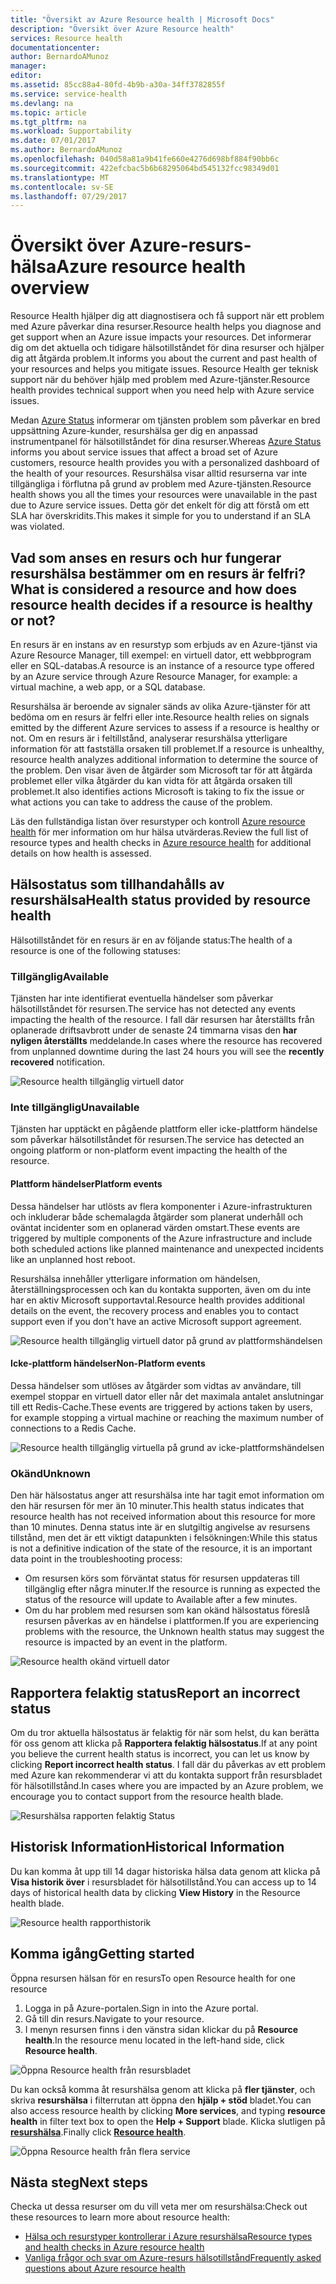 ```yaml
---
title: "Översikt av Azure Resource health | Microsoft Docs"
description: "Översikt över Azure Resource health"
services: Resource health
documentationcenter: 
author: BernardoAMunoz
manager: 
editor: 
ms.assetid: 85cc88a4-80fd-4b9b-a30a-34ff3782855f
ms.service: service-health
ms.devlang: na
ms.topic: article
ms.tgt_pltfrm: na
ms.workload: Supportability
ms.date: 07/01/2017
ms.author: BernardoAMunoz
ms.openlocfilehash: 040d58a81a9b41fe660e4276d698bf884f90bb6c
ms.sourcegitcommit: 422efcbac5b6b68295064bd545132fcc98349d01
ms.translationtype: MT
ms.contentlocale: sv-SE
ms.lasthandoff: 07/29/2017
---
```

# <a name="azure-resource-health-overview"></a><span data-ttu-id="9bed6-103">Översikt över Azure-resurs-hälsa</span><span class="sxs-lookup"><span data-stu-id="9bed6-103">Azure resource health overview</span></span>
 
<span data-ttu-id="9bed6-104">Resource Health hjälper dig att diagnostisera och få support när ett problem med Azure påverkar dina resurser.</span><span class="sxs-lookup"><span data-stu-id="9bed6-104">Resource health helps you diagnose and get support when an Azure issue impacts your resources.</span></span> <span data-ttu-id="9bed6-105">Det informerar dig om det aktuella och tidigare hälsotillståndet för dina resurser och hjälper dig att åtgärda problem.</span><span class="sxs-lookup"><span data-stu-id="9bed6-105">It informs you about the current and past health of your resources and helps you mitigate issues.</span></span> <span data-ttu-id="9bed6-106">Resource Health ger teknisk support när du behöver hjälp med problem med Azure-tjänster.</span><span class="sxs-lookup"><span data-stu-id="9bed6-106">Resource health provides technical support when you need help with Azure service issues.</span></span>

<span data-ttu-id="9bed6-107">Medan [Azure Status](https://status.azure.com) informerar om tjänsten problem som påverkar en bred uppsättning Azure-kunder, resurshälsa ger dig en anpassad instrumentpanel för hälsotillståndet för dina resurser.</span><span class="sxs-lookup"><span data-stu-id="9bed6-107">Whereas [Azure Status](https://status.azure.com) informs you about service issues that affect a broad set of Azure customers, resource health provides you with a personalized dashboard of the health of your resources.</span></span> <span data-ttu-id="9bed6-108">Resurshälsa visar alltid resurserna var inte tillgängliga i förflutna på grund av problem med Azure-tjänsten.</span><span class="sxs-lookup"><span data-stu-id="9bed6-108">Resource health shows you all the times your resources were unavailable in the past due to Azure service issues.</span></span> <span data-ttu-id="9bed6-109">Detta gör det enkelt för dig att förstå om ett SLA har överskridits.</span><span class="sxs-lookup"><span data-stu-id="9bed6-109">This makes it simple for you to understand if an SLA was violated.</span></span> 

## <a name="what-is-considered-a-resource-and-how-does-resource-health-decides-if-a-resource-is-healthy-or-not"></a><span data-ttu-id="9bed6-110">Vad som anses en resurs och hur fungerar resurshälsa bestämmer om en resurs är felfri?</span><span class="sxs-lookup"><span data-stu-id="9bed6-110">What is considered a resource and how does resource health decides if a resource is healthy or not?</span></span>
<span data-ttu-id="9bed6-111">En resurs är en instans av en resurstyp som erbjuds av en Azure-tjänst via Azure Resource Manager, till exempel: en virtuell dator, ett webbprogram eller en SQL-databas.</span><span class="sxs-lookup"><span data-stu-id="9bed6-111">A resource is an instance of a resource type offered by an Azure service through Azure Resource Manager, for example: a virtual machine, a web app, or a SQL database.</span></span>

<span data-ttu-id="9bed6-112">Resurshälsa är beroende av signaler sänds av olika Azure-tjänster för att bedöma om en resurs är felfri eller inte.</span><span class="sxs-lookup"><span data-stu-id="9bed6-112">Resource health relies on signals emitted by the different Azure services to assess if a resource is healthy or not.</span></span> <span data-ttu-id="9bed6-113">Om en resurs är i feltillstånd, analyserar resurshälsa ytterligare information för att fastställa orsaken till problemet.</span><span class="sxs-lookup"><span data-stu-id="9bed6-113">If a resource is unhealthy, resource health analyzes additional information to determine the source of the problem.</span></span> <span data-ttu-id="9bed6-114">Den visar även de åtgärder som Microsoft tar för att åtgärda problemet eller vilka åtgärder du kan vidta för att åtgärda orsaken till problemet.</span><span class="sxs-lookup"><span data-stu-id="9bed6-114">It also identifies actions Microsoft is taking to fix the issue or what actions you can take to address the cause of the problem.</span></span> 

<span data-ttu-id="9bed6-115">Läs den fullständiga listan över resurstyper och kontroll [Azure resource health](resource-health-checks-resource-types.md) för mer information om hur hälsa utvärderas.</span><span class="sxs-lookup"><span data-stu-id="9bed6-115">Review the full list of resource types and health checks in [Azure resource health](resource-health-checks-resource-types.md) for additional details on how health is assessed.</span></span>

## <a name="health-status-provided-by-resource-health"></a><span data-ttu-id="9bed6-116">Hälsostatus som tillhandahålls av resurshälsa</span><span class="sxs-lookup"><span data-stu-id="9bed6-116">Health status provided by resource health</span></span>
<span data-ttu-id="9bed6-117">Hälsotillståndet för en resurs är en av följande status:</span><span class="sxs-lookup"><span data-stu-id="9bed6-117">The health of a resource is one of the following statuses:</span></span>

### <a name="available"></a><span data-ttu-id="9bed6-118">Tillgänglig</span><span class="sxs-lookup"><span data-stu-id="9bed6-118">Available</span></span>
<span data-ttu-id="9bed6-119">Tjänsten har inte identifierat eventuella händelser som påverkar hälsotillståndet för resursen.</span><span class="sxs-lookup"><span data-stu-id="9bed6-119">The service has not detected any events impacting the health of the resource.</span></span> <span data-ttu-id="9bed6-120">I fall där resursen har återställts från oplanerade driftsavbrott under de senaste 24 timmarna visas den **har nyligen återställts** meddelande.</span><span class="sxs-lookup"><span data-stu-id="9bed6-120">In cases where the resource has recovered from unplanned downtime during the last 24 hours you will see the **recently recovered** notification.</span></span>

![Resource health tillgänglig virtuell dator](./media/resource-health-overview/Available.png)

### <a name="unavailable"></a><span data-ttu-id="9bed6-122">Inte tillgänglig</span><span class="sxs-lookup"><span data-stu-id="9bed6-122">Unavailable</span></span>
<span data-ttu-id="9bed6-123">Tjänsten har upptäckt en pågående plattform eller icke-plattform händelse som påverkar hälsotillståndet för resursen.</span><span class="sxs-lookup"><span data-stu-id="9bed6-123">The service has detected an ongoing platform or non-platform event impacting the health of the resource.</span></span>

#### <a name="platform-events"></a><span data-ttu-id="9bed6-124">Plattform händelser</span><span class="sxs-lookup"><span data-stu-id="9bed6-124">Platform events</span></span>
<span data-ttu-id="9bed6-125">Dessa händelser har utlösts av flera komponenter i Azure-infrastrukturen och inkluderar både schemalagda åtgärder som planerat underhåll och oväntat incidenter som en oplanerad värden omstart.</span><span class="sxs-lookup"><span data-stu-id="9bed6-125">These events are triggered by multiple components of the Azure infrastructure and include both scheduled actions like planned maintenance and unexpected incidents like an unplanned host reboot.</span></span>

<span data-ttu-id="9bed6-126">Resurshälsa innehåller ytterligare information om händelsen, återställningsprocessen och kan du kontakta supporten, även om du inte har en aktiv Microsoft supportavtal.</span><span class="sxs-lookup"><span data-stu-id="9bed6-126">Resource health provides additional details on the event, the recovery process and enables you to contact support even if you don't have an active Microsoft support agreement.</span></span>

![Resource health tillgänglig virtuell dator på grund av plattformshändelsen](./media/resource-health-overview/Unavailable.png)

#### <a name="non-platform-events"></a><span data-ttu-id="9bed6-128">Icke-plattform händelser</span><span class="sxs-lookup"><span data-stu-id="9bed6-128">Non-Platform events</span></span>
<span data-ttu-id="9bed6-129">Dessa händelser som utlöses av åtgärder som vidtas av användare, till exempel stoppar en virtuell dator eller når det maximala antalet anslutningar till ett Redis-Cache.</span><span class="sxs-lookup"><span data-stu-id="9bed6-129">These events are triggered by actions taken by users, for example stopping a virtual machine or reaching the maximum number of connections to a Redis Cache.</span></span>

![Resource health tillgänglig virtuella på grund av icke-plattformshändelsen](./media/resource-health-overview/Unavailable_NonPlatform.png)

### <a name="unknown"></a><span data-ttu-id="9bed6-131">Okänd</span><span class="sxs-lookup"><span data-stu-id="9bed6-131">Unknown</span></span>
<span data-ttu-id="9bed6-132">Den här hälsostatus anger att resurshälsa inte har tagit emot information om den här resursen för mer än 10 minuter.</span><span class="sxs-lookup"><span data-stu-id="9bed6-132">This health status indicates that resource health has not received information about this resource for more than 10 minutes.</span></span> <span data-ttu-id="9bed6-133">Denna status inte är en slutgiltig angivelse av resursens tillstånd, men det är ett viktigt datapunkten i felsökningen:</span><span class="sxs-lookup"><span data-stu-id="9bed6-133">While this status is not a definitive indication of the state of the resource, it is an important data point in the troubleshooting process:</span></span>
* <span data-ttu-id="9bed6-134">Om resursen körs som förväntat status för resursen uppdateras till tillgänglig efter några minuter.</span><span class="sxs-lookup"><span data-stu-id="9bed6-134">If the resource is running as expected the status of the resource will update to Available after a few minutes.</span></span>
* <span data-ttu-id="9bed6-135">Om du har problem med resursen som kan okänd hälsostatus föreslå resursen påverkas av en händelse i plattformen.</span><span class="sxs-lookup"><span data-stu-id="9bed6-135">If you are experiencing problems with the resource, the Unknown health status may suggest the resource is impacted by an event in the platform.</span></span>

![Resource health okänd virtuell dator](./media/resource-health-overview/Unknown.png)

## <a name="report-an-incorrect-status"></a><span data-ttu-id="9bed6-137">Rapportera felaktig status</span><span class="sxs-lookup"><span data-stu-id="9bed6-137">Report an incorrect status</span></span>
<span data-ttu-id="9bed6-138">Om du tror aktuella hälsostatus är felaktig för när som helst, du kan berätta för oss genom att klicka på **Rapportera felaktig hälsostatus**.</span><span class="sxs-lookup"><span data-stu-id="9bed6-138">If at any point you believe the current health status is incorrect, you can let us know by clicking **Report incorrect health status**.</span></span> <span data-ttu-id="9bed6-139">I fall där du påverkas av ett problem med Azure kan rekommenderar vi att du kontakta support från resursbladet för hälsotillstånd.</span><span class="sxs-lookup"><span data-stu-id="9bed6-139">In cases where you are impacted by an Azure problem, we encourage you to contact support from the resource health blade.</span></span> 

![Resurshälsa rapporten felaktig Status](./media/resource-health-overview/incorrect-status.png)

## <a name="historical-information"></a><span data-ttu-id="9bed6-141">Historisk Information</span><span class="sxs-lookup"><span data-stu-id="9bed6-141">Historical Information</span></span>
<span data-ttu-id="9bed6-142">Du kan komma åt upp till 14 dagar historiska hälsa data genom att klicka på **Visa historik över** i resursbladet för hälsotillstånd.</span><span class="sxs-lookup"><span data-stu-id="9bed6-142">You can access up to 14 days of historical health data by clicking **View History** in the Resource health blade.</span></span> 

![Resource health rapporthistorik](./media/resource-health-overview/history-blade.png)

## <a name="getting-started"></a><span data-ttu-id="9bed6-144">Komma igång</span><span class="sxs-lookup"><span data-stu-id="9bed6-144">Getting started</span></span>
<span data-ttu-id="9bed6-145">Öppna resursen hälsan för en resurs</span><span class="sxs-lookup"><span data-stu-id="9bed6-145">To open Resource health for one resource</span></span>
1.  <span data-ttu-id="9bed6-146">Logga in på Azure-portalen.</span><span class="sxs-lookup"><span data-stu-id="9bed6-146">Sign in into the Azure portal.</span></span>
2.  <span data-ttu-id="9bed6-147">Gå till din resurs.</span><span class="sxs-lookup"><span data-stu-id="9bed6-147">Navigate to your resource.</span></span>
3.  <span data-ttu-id="9bed6-148">I menyn resursen finns i den vänstra sidan klickar du på **Resource health**.</span><span class="sxs-lookup"><span data-stu-id="9bed6-148">In the resource menu located in the left-hand side, click **Resource health**.</span></span>

![Öppna Resource health från resursbladet](./media/resource-health-overview/from-resource-blade.png)

<span data-ttu-id="9bed6-150">Du kan också komma åt resurshälsa genom att klicka på **fler tjänster**, och skriva **resurshälsa** i filterrutan att öppna den **hjälp + stöd** bladet.</span><span class="sxs-lookup"><span data-stu-id="9bed6-150">You can also access resource health by clicking **More services**, and typing **resource health** in filter text box to open the **Help + Support** blade.</span></span> <span data-ttu-id="9bed6-151">Klicka slutligen på [ **resurshälsa**](https://ms.portal.azure.com/#blade/Microsoft_Azure_Monitoring/AzureMonitoringBrowseBlade/resourceHealth).</span><span class="sxs-lookup"><span data-stu-id="9bed6-151">Finally click [**Resource health**](https://ms.portal.azure.com/#blade/Microsoft_Azure_Monitoring/AzureMonitoringBrowseBlade/resourceHealth).</span></span>

![Öppna Resource health från flera service](./media/resource-health-overview/FromOtherServices.png)

## <a name="next-steps"></a><span data-ttu-id="9bed6-153">Nästa steg</span><span class="sxs-lookup"><span data-stu-id="9bed6-153">Next steps</span></span>

<span data-ttu-id="9bed6-154">Checka ut dessa resurser om du vill veta mer om resurshälsa:</span><span class="sxs-lookup"><span data-stu-id="9bed6-154">Check out these resources to learn more about resource health:</span></span>
-  [<span data-ttu-id="9bed6-155">Hälsa och resurstyper kontrollerar i Azure resurshälsa</span><span class="sxs-lookup"><span data-stu-id="9bed6-155">Resource types and health checks in Azure resource health</span></span>](resource-health-checks-resource-types.md)
-  [<span data-ttu-id="9bed6-156">Vanliga frågor och svar om Azure-resurs hälsotillstånd</span><span class="sxs-lookup"><span data-stu-id="9bed6-156">Frequently asked questions about Azure resource health</span></span>](resource-health-faq.md)




